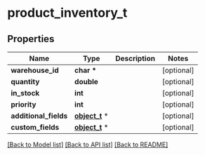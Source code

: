 # product_inventory_t

## Properties
Name | Type | Description | Notes
------------ | ------------- | ------------- | -------------
**warehouse_id** | **char \*** |  | [optional] 
**quantity** | **double** |  | [optional] 
**in_stock** | **int** |  | [optional] 
**priority** | **int** |  | [optional] 
**additional_fields** | [**object_t**](.md) \* |  | [optional] 
**custom_fields** | [**object_t**](.md) \* |  | [optional] 

[[Back to Model list]](../README.md#documentation-for-models) [[Back to API list]](../README.md#documentation-for-api-endpoints) [[Back to README]](../README.md)


